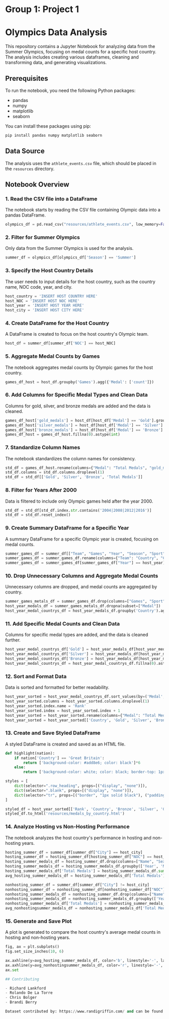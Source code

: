 # Group 1: Project 1

# Olympics Data Analysis

This repository contains a Jupyter Notebook for analyzing data from the Summer Olympics, focusing on medal counts for a specific host country. The analysis includes creating various dataframes, cleaning and transforming data, and generating visualizations.

## Prerequisites

To run the notebook, you need the following Python packages:
- pandas
- numpy
- matplotlib
- seaborn

You can install these packages using pip:

```bash
pip install pandas numpy matplotlib seaborn
```

## Data Source

The analysis uses the `athlete_events.csv` file, which should be placed in the `resources` directory.

## Notebook Overview

### 1. Read the CSV file into a DataFrame
The notebook starts by reading the CSV file containing Olympic data into a pandas DataFrame.

```python
olympics_df = pd.read_csv("resources/athlete_events.csv", low_memory=False)
```

### 2. Filter for Summer Olympics
Only data from the Summer Olympics is used for the analysis.

```python
summer_df = olympics_df[olympics_df['Season'] == 'Summer']
```

### 3. Specify the Host Country Details
The user needs to input details for the host country, such as the country name, NOC code, year, and city.

```python
host_country = 'INSERT HOST COUNTRY HERE'
host_NOC = 'INSERT HOST NOC HERE'
host_year = 'INSERT HOST YEAR HERE'
host_city = 'INSERT HOST CITY HERE'
```

### 4. Create DataFrame for the Host Country
A DataFrame is created to focus on the host country's Olympic team.

```python
host_df = summer_df[summer_df['NOC'] == host_NOC]
```

### 5. Aggregate Medal Counts by Games
The notebook aggregates medal counts by Olympic games for the host country.

```python
games_df_host = host_df.groupby('Games').agg({'Medal': ['count']})
```

### 6. Add Columns for Specific Medal Types and Clean Data
Columns for gold, silver, and bronze medals are added and the data is cleaned.

```python
games_df_host['gold_medals'] = host_df[host_df['Medal'] == 'Gold'].groupby('Games').agg({'Medal': ['count']})
games_df_host['silver_medals'] = host_df[host_df['Medal'] == 'Silver'].groupby('Games').agg({'Medal': ['count']})
games_df_host['bronze_medals'] = host_df[host_df['Medal'] == 'Bronze'].groupby('Games').agg({'Medal': ['count']})
games_df_host = games_df_host.fillna(0).astype(int)
```

### 7. Standardize Column Names
The notebook standardizes the column names for consistency.

```python
std_df = games_df_host.rename(columns={"Medal": "Total Medals", "gold_medals": "Gold", "silver_medals": "Silver", "bronze_medals": "Bronze"})
std_df.columns = std_df.columns.droplevel(1)
std_df = std_df[['Gold', 'Silver', 'Bronze', 'Total Medals']]
```

### 8. Filter for Years After 2000
Data is filtered to include only Olympic games held after the year 2000.

```python
std_df = std_df[std_df.index.str.contains('2004|2008|2012|2016')]
std_df = std_df.reset_index()
```

### 9. Create Summary DataFrame for a Specific Year
A summary DataFrame for a specific Olympic year is created, focusing on medal counts.

```python
summer_games_df = summer_df[["Team", "Games", "Year", "Season", "Sport", "Event", "Medal", "City"]]
summer_games_df = summer_games_df.rename(columns={"Team": "Country", "City": "Host"})
summer_games_df = summer_games_df[summer_games_df["Year"] == host_year]
```

### 10. Drop Unnecessary Columns and Aggregate Medal Counts
Unnecessary columns are dropped, and medal counts are aggregated by country.

```python
summer_games_metals_df = summer_games_df.drop(columns=["Games", "Sport", "Event"])
host_year_medals_df = summer_games_metals_df.dropna(subset=["Medal"])
host_year_medal_countrys_df = host_year_medals_df.groupby('Country').agg({'Medal': ['count']})
```

### 11. Add Specific Medal Counts and Clean Data
Columns for specific medal types are added, and the data is cleaned further.

```python
host_year_medal_countrys_df['Gold'] = host_year_medals_df[host_year_medals_df['Medal'] == 'Gold'].groupby('Country').agg({'Medal': ['count']})
host_year_medal_countrys_df['Silver'] = host_year_medals_df[host_year_medals_df['Medal'] == 'Silver'].groupby('Country').agg({'Medal': ['count']})
host_year_medal_countrys_df['Bronze'] = host_year_medals_df[host_year_medals_df['Medal'] == 'Bronze'].groupby('Country').agg({'Medal': ['count']})
host_year_medal_countrys_df = host_year_medal_countrys_df.fillna(0).astype(int)
```

### 12. Sort and Format Data
Data is sorted and formatted for better readability.

```python
host_year_sorted = host_year_medal_countrys_df.sort_values(by=('Medal', 'count'), ascending=False).reset_index()
host_year_sorted.columns = host_year_sorted.columns.droplevel(1)
host_year_sorted.index.name = 'Rank'
host_year_sorted.index = host_year_sorted.index + 1
host_year_sorted = host_year_sorted.rename(columns={"Medal": "Total Medals"})
host_year_sorted = host_year_sorted[['Country', 'Gold', 'Silver', 'Bronze', 'Total Medals']].reset_index()
```

### 13. Create and Save Styled DataFrame
A styled DataFrame is created and saved as an HTML file.

```python
def highlight(nation):
    if nation['Country'] == 'Great Britain':
        return ['background-color: #add8e6; color: black']*6
    else:
        return ['background-color: white; color: black; border-top: 1px solid black']*6

styles = [
    dict(selector=".row_heading", props=[("display", "none")]),
    dict(selector=".blank", props=[("display", "none")]),
    dict(selector="tr", props=[("border", "1px solid black"), ("padding", "10px"), ("font-size", "10pt")]),
]

styled_df = host_year_sorted[['Rank', 'Country', 'Bronze', 'Silver', 'Gold', 'Total Medals']].iloc[:15].style.set_caption('Medals by Country: Summer Olympic Games sorted by Gold Medals [Top 15]').set_table_styles(styles).bar(subset=['Gold'], color='#f0c05a').bar(subset=['Silver'], color='Lightgray').bar(subset=['Bronze'], color='#a97142').hide(axis="index").apply(highlight, axis=1)
styled_df.to_html('resources/medals_by_country.html')
```

### 14. Analyze Hosting vs Non-Hosting Performance
The notebook analyzes the host country's performance in hosting and non-hosting years.

```python
hosting_summer_df = summer_df[summer_df["City"] == host_city]
hosting_summer_df = hosting_summer_df[hosting_summer_df["NOC"] == host_NOC]
hosting_summer_medals_df = hosting_summer_df.drop(columns=["Name", "Sex", "Age", "ID", "Height", "Weight", "Games", "Sport", "Event"]).dropna(subset=["Medal"]).reset_index(drop=True)
hosting_summer_medals_df = hosting_summer_medals_df.groupby(['Year', 'Medal']).size().unstack(fill_value=0)
hosting_summer_medals_df['Total Medals'] = hosting_summer_medals_df.sum(axis=1)
avg_hosting_summer_medals_df = hosting_summer_medals_df['Total Medals'].mean()

nonhosting_summer_df = summer_df[summer_df["City"] != host_city]
nonhosting_summer_df = nonhosting_summer_df[nonhosting_summer_df["NOC"] == host_NOC]
nonhosting_summer_medals_df = nonhosting_summer_df.drop(columns=["Name", "Sex", "Age", "ID", "Height", "Weight", "Games", "Sport", "Event"]).dropna(subset=["Medal"]).reset_index(drop=True)
nonhosting_summer_medals_df = nonhosting_summer_medals_df.groupby(['Year', 'Medal']).size().unstack(fill_value=0)
nonhosting_summer_medals_df['Total Medals'] = nonhosting_summer_medals_df.sum(axis=1)
avg_nonhostingsummer_medals_df = nonhosting_summer_medals_df['Total Medals'].mean()
```

### 15. Generate and Save Plot
A plot is generated to compare the host country's average medal counts in hosting and non-hosting years.

```python
fig, ax = plt.subplots()
fig.set_size_inches(10, 6)

ax.axhline(y=avg_hosting_summer_medals_df, color='b', linestyle='-', label='Hosting Average Medals')
ax.axhline(y=avg_nonhostingsummer_medals_df, color='r', linestyle='-', label='Non-Hosting Average Medals')
ax.set

## Contributing

- Richard Lankford
- Rolando De La Torre
- Chris Bolger
- Brandi Berry

Dataset contributed by: https://www.randigriffin.com/ and can be found at https://www.kaggle.com/datasets/heesoo37/120-years-of-olympic-history-athletes-and-results/data?select=athlete_events.csv




